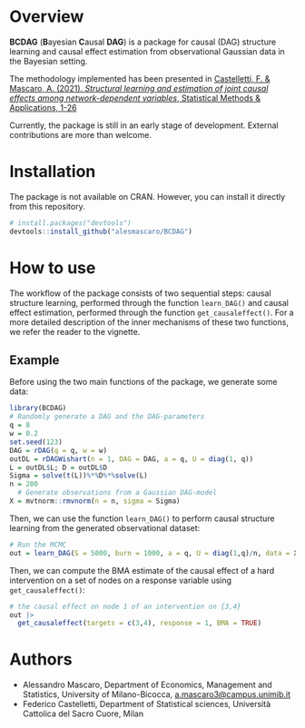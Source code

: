 
<!-- README.md is generated from README.Rmd. Please edit that file -->

# Overview

**BCDAG** (**B**ayesian **C**ausal **DAG**) is a package for causal
(DAG) structure learning and causal effect estimation from observational
Gaussian data in the Bayesian setting.

The methodology implemented has been presented in [Castelletti, F. &
Mascaro, A. (2021). *Structural learning and estimation of joint causal
effects among network-dependent variables*, Statistical Methods &
Applications,
1-26](https://link.springer.com/article/10.1007/s10260-021-00579-1)

Currently, the package is still in an early stage of development.
External contributions are more than welcome.

# Installation

The package is not available on CRAN. However, you can install it
directly from this repository.

``` r
# install.packages("devtools")
devtools::install_github("alesmascaro/BCDAG")
```

# How to use

The workflow of the package consists of two sequential steps: causal
structure learning, performed through the function `learn_DAG()` and
causal effect estimation, performed through the function
`get_causaleffect()`. For a more detailed description of the inner
mechanisms of these two functions, we refer the reader to the vignette.

## Example

Before using the two main functions of the package, we generate some
data:

``` r
library(BCDAG)
# Randomly generate a DAG and the DAG-parameters
q = 8
w = 0.2
set.seed(123)
DAG = rDAG(q = q, w = w)
outDL = rDAGWishart(n = 1, DAG = DAG, a = q, U = diag(1, q))
L = outDL$L; D = outDL$D
Sigma = solve(t(L))%*%D%*%solve(L)
n = 200
  # Generate observations from a Gaussian DAG-model
X = mvtnorm::rmvnorm(n = n, sigma = Sigma)
```

Then, we can use the function `learn_DAG()` to perform causal structure
learning from the generated observational dataset:

``` r
# Run the MCMC
out = learn_DAG(S = 5000, burn = 1000, a = q, U = diag(1,q)/n, data = X, w = w)
```

Then, we can compute the BMA estimate of the causal effect of a hard
intervention on a set of nodes on a response variable using
`get_causaleffect()`:

``` r
# the causal effect on node 1 of an intervention on {3,4}
out |>
  get_causaleffect(targets = c(3,4), response = 1, BMA = TRUE)
```

# Authors

-   Alessandro Mascaro, Department of Economics, Management and
    Statistics, University of Milano-Bicocca,
    <a.mascaro3@campus.unimib.it>
-   Federico Castelletti, Department of Statistical sciences, Università
    Cattolica del Sacro Cuore, Milan
